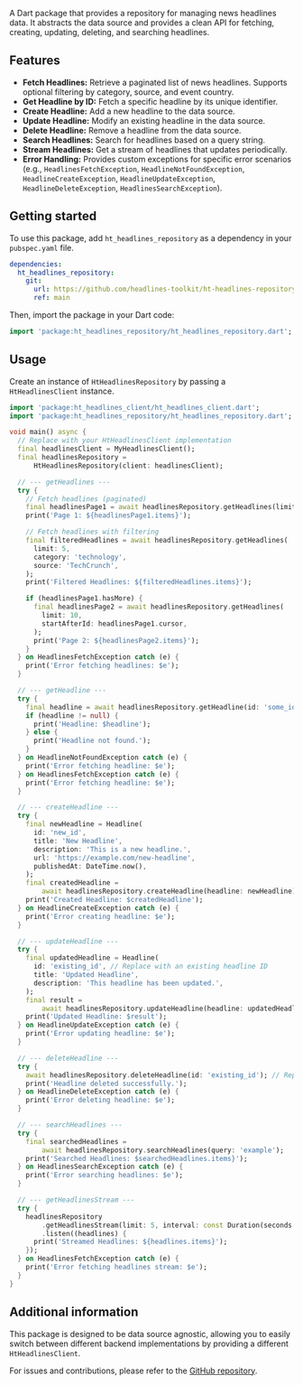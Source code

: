 A Dart package that provides a repository for managing news headlines data.
It abstracts the data source and provides a clean API for
fetching, creating, updating, deleting, and searching headlines.

## Features

- **Fetch Headlines:** Retrieve a paginated list of news headlines. Supports optional filtering by category, source, and event country.
- **Get Headline by ID:** Fetch a specific headline by its unique identifier.
- **Create Headline:** Add a new headline to the data source.
- **Update Headline:** Modify an existing headline in the data source.
- **Delete Headline:** Remove a headline from the data source.
- **Search Headlines:** Search for headlines based on a query string.
- **Stream Headlines:** Get a stream of headlines that updates periodically.
- **Error Handling:** Provides custom exceptions for specific error scenarios
  (e.g., `HeadlinesFetchException`, `HeadlineNotFoundException`, `HeadlineCreateException`, `HeadlineUpdateException`, `HeadlineDeleteException`, `HeadlinesSearchException`).

## Getting started

To use this package, add `ht_headlines_repository` as a dependency in your `pubspec.yaml` file.

```yaml
dependencies:
  ht_headlines_repository:
    git:
      url: https://github.com/headlines-toolkit/ht-headlines-repository.git
      ref: main
```

Then, import the package in your Dart code:

```dart
import 'package:ht_headlines_repository/ht_headlines_repository.dart';
```

## Usage

Create an instance of `HtHeadlinesRepository` by passing a `HtHeadlinesClient` instance.

```dart
import 'package:ht_headlines_client/ht_headlines_client.dart';
import 'package:ht_headlines_repository/ht_headlines_repository.dart';

void main() async {
  // Replace with your HtHeadlinesClient implementation
  final headlinesClient = MyHeadlinesClient();
  final headlinesRepository =
      HtHeadlinesRepository(client: headlinesClient);

  // --- getHeadlines ---
  try {
    // Fetch headlines (paginated)
    final headlinesPage1 = await headlinesRepository.getHeadlines(limit: 10);
    print('Page 1: ${headlinesPage1.items}');

    // Fetch headlines with filtering
    final filteredHeadlines = await headlinesRepository.getHeadlines(
      limit: 5,
      category: 'technology',
      source: 'TechCrunch',
    );
    print('Filtered Headlines: ${filteredHeadlines.items}');

    if (headlinesPage1.hasMore) {
      final headlinesPage2 = await headlinesRepository.getHeadlines(
        limit: 10,
        startAfterId: headlinesPage1.cursor,
      );
      print('Page 2: ${headlinesPage2.items}');
    }
  } on HeadlinesFetchException catch (e) {
    print('Error fetching headlines: $e');
  }

  // --- getHeadline ---
  try {
    final headline = await headlinesRepository.getHeadline(id: 'some_id');
    if (headline != null) {
      print('Headline: $headline');
    } else {
      print('Headline not found.');
    }
  } on HeadlineNotFoundException catch (e) {
    print('Error fetching headline: $e');
  } on HeadlinesFetchException catch (e) {
    print('Error fetching headline: $e');
  }

  // --- createHeadline ---
  try {
    final newHeadline = Headline(
      id: 'new_id',
      title: 'New Headline',
      description: 'This is a new headline.',
      url: 'https://example.com/new-headline',
      publishedAt: DateTime.now(),
    );
    final createdHeadline =
        await headlinesRepository.createHeadline(headline: newHeadline);
    print('Created Headline: $createdHeadline');
  } on HeadlineCreateException catch (e) {
    print('Error creating headline: $e');
  }

  // --- updateHeadline ---
  try {
    final updatedHeadline = Headline(
      id: 'existing_id', // Replace with an existing headline ID
      title: 'Updated Headline',
      description: 'This headline has been updated.',
    );
    final result =
        await headlinesRepository.updateHeadline(headline: updatedHeadline);
    print('Updated Headline: $result');
  } on HeadlineUpdateException catch (e) {
    print('Error updating headline: $e');
  }

  // --- deleteHeadline ---
  try {
    await headlinesRepository.deleteHeadline(id: 'existing_id'); // Replace with existing ID
    print('Headline deleted successfully.');
  } on HeadlineDeleteException catch (e) {
    print('Error deleting headline: $e');
  }

  // --- searchHeadlines ---
  try {
    final searchedHeadlines =
        await headlinesRepository.searchHeadlines(query: 'example');
    print('Searched Headlines: $searchedHeadlines.items}');
  } on HeadlinesSearchException catch (e) {
    print('Error searching headlines: $e');
  }

  // --- getHeadlinesStream ---
  try {
    headlinesRepository
        .getHeadlinesStream(limit: 5, interval: const Duration(seconds: 30))
        .listen((headlines) {
      print('Streamed Headlines: ${headlines.items}');
    });
  } on HeadlinesFetchException catch (e) {
    print('Error fetching headlines stream: $e');
  }
}
```


## Additional information

This package is designed to be data source agnostic, allowing you to easily switch 
between different backend implementations by providing a different `HtHeadlinesClient`. 

For issues and contributions, please refer to the [GitHub repository](https://github.com/Headlines-Toolkit/ht-headlines-client).
